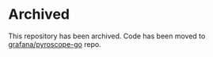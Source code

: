 # Archived

This repository has been archived. Code has been moved to [grafana/pyroscope-go](https://github.com/grafana/pyroscope-go/tree/main/godeltaprof) repo.

